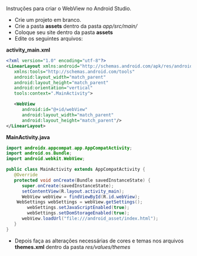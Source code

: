 Instruções para criar o WebView no Android Studio.


* Crie um projeto em branco.
* Crie a pasta **assets** dentro da pasta *app/src/main/*
* Coloque seu site dentro da pasta **assets**
* Edite os seguintes arquivos:

**activity_main.xml**

~~~xml
<?xml version="1.0" encoding="utf-8"?>
<LinearLayout xmlns:android="http://schemas.android.com/apk/res/android"
   xmlns:tools="http://schemas.android.com/tools"
   android:layout_width="match_parent"
   android:layout_height="match_parent"
   android:orientation="vertical"
   tools:context=".MainActivity">

   <WebView
      android:id="@+id/webView"
      android:layout_width="match_parent"
      android:layout_height="match_parent"/>
</LinearLayout>
~~~

**MainActivity.java**

~~~java
import androidx.appcompat.app.AppCompatActivity;
import android.os.Bundle;
import android.webkit.WebView;

public class MainActivity extends AppCompatActivity {
   @Override
   protected void onCreate(Bundle savedInstanceState) {
      super.onCreate(savedInstanceState);
      setContentView(R.layout.activity_main);
      WebView webView = findViewById(R.id.webView);
	WebSettings webSettings = webView.getSettings();
        webSettings.setJavaScriptEnabled(true);
        webSettings.setDomStorageEnabled(true);
      webView.loadUrl("file:///android_asset/index.html");
   }
}
~~~

* Depois faça as alterações necessárias de cores e temas nos arquivos **themes.xml** dentro da pasta *res/values/themes*
